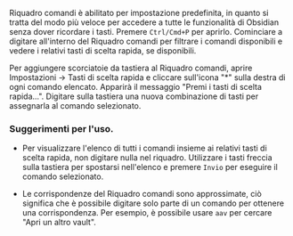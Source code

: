 Riquadro comandi è abilitato per impostazione predefinita, in quanto si tratta del modo più veloce per accedere a tutte le funzionalità di Obsidian senza dover ricordare i tasti. Premere `Ctrl/Cmd+P` per aprirlo. Cominciare a digitare all'interno del Riquadro comandi per filtrare i comandi disponibili e vedere i relativi tasti di scelta rapida, se disponibili.

Per aggiungere scorciatoie da tastiera al Riquadro comandi, aprire Impostazioni -> Tasti di scelta rapida e cliccare sull'icona "*" sulla destra di ogni comando elencato. Apparirà il messaggio "Premi i tasti di scelta rapida...". Digitare sulla tastiera una nuova combinazione di tasti per assegnarla al comando selezionato.

### Suggerimenti per l'uso.

- Per visualizzare l'elenco di tutti i comandi insieme ai relativi tasti di scelta rapida, non digitare nulla nel riquadro. Utilizzare i tasti freccia sulla tastiera per spostarsi nell'elenco e premere `Invio` per eseguire il comando selezionato.

- Le corrispondenze del Riquadro comandi sono approssimate, ciò significa che è possibile digitare solo parte di un comando per ottenere una corrispondenza. Per esempio, è possibile usare `aav` per cercare "Apri un altro vault".